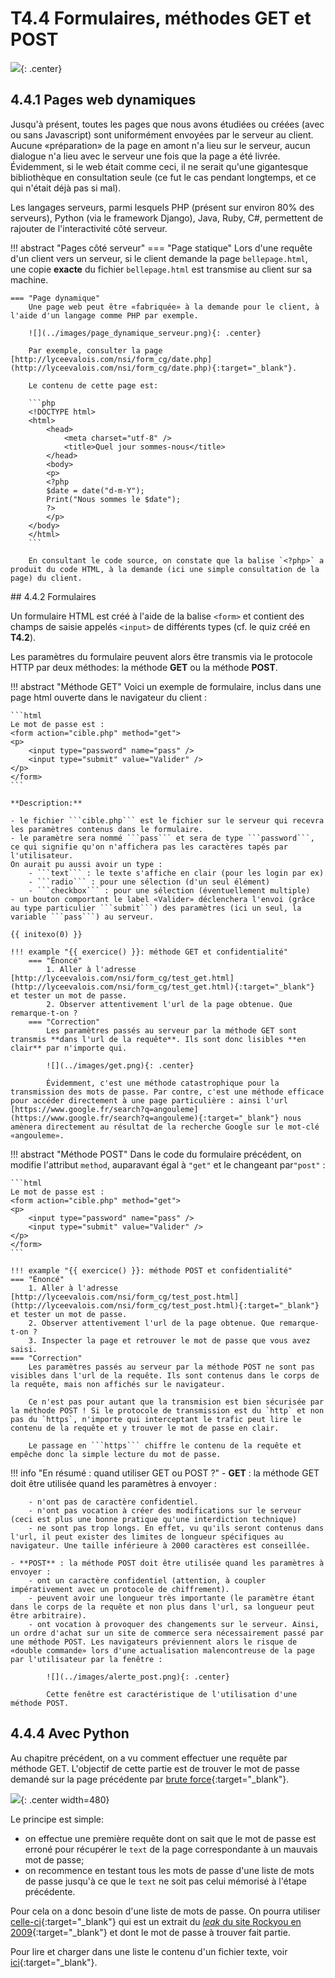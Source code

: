 # T4.4 Formulaires, méthodes GET et POST

![](../images/meme_get_post.jpg){: .center} 

## 4.4.1 Pages web dynamiques

Jusqu'à présent, toutes les pages que nous avons étudiées ou créées (avec ou sans Javascript)  sont uniformément envoyées par le serveur au client. Aucune «préparation» de la page en amont n'a lieu sur le serveur, aucun dialogue n'a lieu avec le serveur une fois que la page a été livrée. Évidemment, si le web était comme ceci, il ne serait qu'une gigantesque bibliothèque en consultation seule (ce fut le cas pendant longtemps, et ce qui n'était déjà pas si mal).

Les langages serveurs, parmi lesquels PHP (présent sur environ 80% des serveurs), Python (via le framework Django), Java, Ruby, C#, permettent de rajouter de l'interactivité côté serveur.

!!! abstract "Pages côté serveur"
    === "Page statique"
        Lors d'une requête d'un client vers un serveur, si le client demande la page `bellepage.html`, une copie **exacte** du fichier `bellepage.html` est transmise au client sur sa machine. 
    
    === "Page dynamique"
        Une page web peut être «fabriquée» à la demande pour le client, à l'aide d'un langage comme PHP par exemple.

        ![](../images/page_dynamique_serveur.png){: .center} 

        Par exemple, consulter la page [http://lyceevalois.com/nsi/form_cg/date.php](http://lyceevalois.com/nsi/form_cg/date.php){:target="_blank"}.

        Le contenu de cette page est:

        ```php
        <!DOCTYPE html>
        <html>
            <head>
                <meta charset="utf-8" />
                <title>Quel jour sommes-nous</title>
            </head>
            <body>
            <p>
            <?php
            $date = date("d-m-Y");
            Print("Nous sommes le $date");
            ?>
            </p>
        </body>
        </html>
        ```
        
        En consultant le code source, on constate que la balise `<?php>` a produit du code HTML, à la demande (ici une simple consultation de la page) du client.

## 4.4.2 Formulaires

Un formulaire HTML est créé à l'aide de la balise `<form>` et contient des champs de saisie appelés `<input>` de différents types (cf. le quiz créé en **T4.2**).

Les paramètres du formulaire peuvent alors être transmis via le protocole HTTP par deux méthodes: la méthode **GET** ou la méthode **POST**.

!!! abstract "Méthode GET"
    Voici un exemple de formulaire, inclus dans une page html ouverte dans le navigateur du client :

    ```html 
    Le mot de passe est :
    <form action="cible.php" method="get">
    <p>
        <input type="password" name="pass" /> 
        <input type="submit" value="Valider" />
    </p>
    </form>
    ```

    **Description:**

    - le fichier ```cible.php``` est le fichier sur le serveur qui recevra les paramètres contenus dans le formulaire.
    - le paramètre sera nommé ```pass``` et sera de type ```password```, ce qui signifie qu'on n'affichera pas les caractères tapés par l'utilisateur.
    On aurait pu aussi avoir un type :
        - ```text``` : le texte s'affiche en clair (pour les login par ex) 
        - ```radio``` : pour une sélection (d'un seul élément)
        - ```checkbox``` : pour une sélection (éventuellement multiple)
    - un bouton comportant le label «Valider» déclenchera l'envoi (grâce au type particulier ```submit```) des paramètres (ici un seul, la variable ```pass```) au serveur.

    {{ initexo(0) }}
    
    !!! example "{{ exercice() }}: méthode GET et confidentialité"
        === "Énoncé" 
            1. Aller à l'adresse [http://lyceevalois.com/nsi/form_cg/test_get.html](http://lyceevalois.com/nsi/form_cg/test_get.html){:target="_blank"} et tester un mot de passe.
            2. Observer attentivement l'url de la page obtenue. Que remarque-t-on ?
        === "Correction" 
            Les paramètres passés au serveur par la méthode GET sont transmis **dans l'url de la requête**. Ils sont donc lisibles **en clair** par n'importe qui.

            ![](../images/get.png){: .center}

            Évidemment, c'est une méthode catastrophique pour la transmission des mots de passe. Par contre, c'est une méthode efficace pour accéder directement à une page particulière : ainsi l'url [https://www.google.fr/search?q=angouleme](https://www.google.fr/search?q=angouleme){:target="_blank"} nous amènera directement au résultat de la recherche Google sur le mot-clé «angouleme».

!!! abstract "Méthode POST"
    Dans le code du formulaire précédent, on modifie l'attribut ```method```, auparavant égal à ```"get"``` et le changeant par```"post"```  :

    ```html 
    Le mot de passe est :
    <form action="cible.php" method="get">
    <p>
        <input type="password" name="pass" /> 
        <input type="submit" value="Valider" />
    </p>
    </form>
    ```

    !!! example "{{ exercice() }}: méthode POST et confidentialité"
    === "Énoncé" 
        1. Aller à l'adresse [http://lyceevalois.com/nsi/form_cg/test_post.html](http://lyceevalois.com/nsi/form_cg/test_post.html){:target="_blank"} et tester un mot de passe.
        2. Observer attentivement l'url de la page obtenue. Que remarque-t-on ?
        3. Inspecter la page et retrouver le mot de passe que vous avez saisi.
    === "Correction" 
        Les paramètres passés au serveur par la méthode POST ne sont pas visibles dans l'url de la requête. Ils sont contenus dans le corps de la requête, mais non affichés sur le navigateur.

        Ce n'est pas pour autant que la transmision est bien sécurisée par la méthode POST ! Si le protocole de transmission est du `http` et non pas du `https`, n'importe qui interceptant le trafic peut lire le contenu de la requête et y trouver le mot de passe en clair.

        Le passage en ```https``` chiffre le contenu de la requête et empêche donc la simple lecture du mot de passe.

!!! info "En résumé : quand utiliser GET ou POST ?"
    - **GET** : la méthode GET doit être utilisée quand les paramètres à envoyer :

        - n'ont pas de caractère confidentiel. 
        - n'ont pas vocation à créer des modifications sur le serveur (ceci est plus une bonne pratique qu'une interdiction technique)
        - ne sont pas trop longs. En effet, vu qu'ils seront contenus dans l'url, il peut exister des limites de longueur spécifiques au navigateur. Une taille inférieure à 2000 caractères est conseillée.
        
    - **POST** : la méthode POST doit être utilisée quand les paramètres à envoyer :
        - ont un caractère confidentiel (attention, à coupler impérativement avec un protocole de chiffrement).
        - peuvent avoir une longueur très importante (le paramètre étant dans le corps de la requête et non plus dans l'url, sa longueur peut être arbitraire).
        - ont vocation à provoquer des changements sur le serveur. Ainsi, un ordre d'achat sur un site de commerce sera nécessairement passé par une méthode POST. Les navigateurs préviennent alors le risque de «double commande» lors d'une actualisation malencontreuse de la page par l'utilisateur par la fenêtre :

            ![](../images/alerte_post.png){: .center}

            Cette fenêtre est caractéristique de l'utilisation d'une méthode POST.

## 4.4.4 Avec Python

Au chapitre précédent, on a vu comment effectuer une requête par méthode GET. L'objectif de cette partie est de trouver le mot de passe demandé sur la page précédente par [brute force](https://fr.wikipedia.org/wiki/Attaque_par_force_brute){:target="_blank"}.

![](../images/hackerman.png){: .center width=480} 

Le principe est simple:

- on effectue une première requête dont on sait que le mot de passe est erroné pour récupérer le `text` de la page correspondante à un mauvais mot de passe;
- on recommence en testant tous les mots de passe d'une liste de mots de passe jusqu'à ce que le `text` ne soit pas celui mémorisé à l'étape précédente.

Pour cela on a donc besoin d'une liste de mots de passe. On pourra utiliser [celle-ci](../data/extraitrockyou.txt){:target="_blank"} qui est un extrait du [*leak* du site Rockyou en 2009](https://www.zdnet.fr/actualites/le-piratage-du-site-rockyou-revele-la-simplicite-des-mots-de-passe-des-utilisateurs-39712411.htm){:target="_blank"} et dont le mot de passe à trouver fait partie.

Pour lire et charger dans une liste le contenu d'un fichier texte, voir [ici](https://cgouygou.github.io/1NSI/T12_Divers/6c0d1ngUP/CodingUP/){:target="_blank"}.